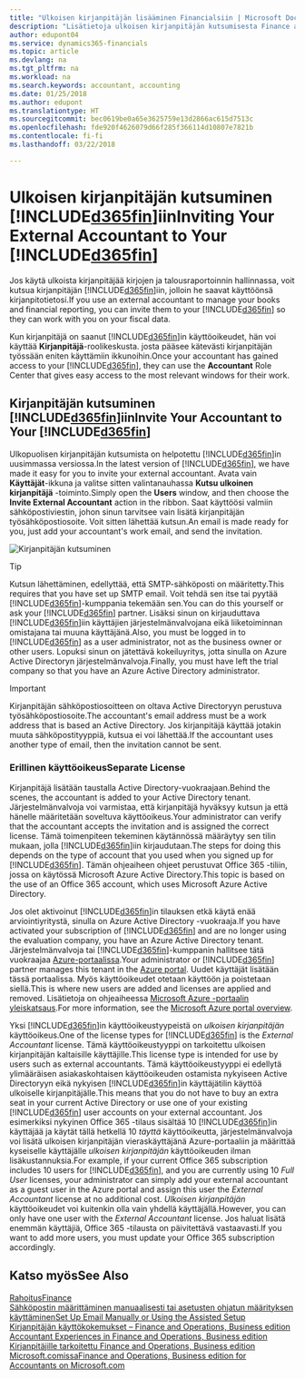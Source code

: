 ```yaml
---
title: "Ulkoisen kirjanpitäjän lisääminen Financialsiin | Microsoft Docs"
description: "Lisätietoja ulkoisen kirjanpitäjän kutsumisesta Finance and Operations, Business editioniin."
author: edupont04
ms.service: dynamics365-financials
ms.topic: article
ms.devlang: na
ms.tgt_pltfrm: na
ms.workload: na
ms.search.keywords: accountant, accounting
ms.date: 01/25/2018
ms.author: edupont
ms.translationtype: HT
ms.sourcegitcommit: bec0619be0a65e3625759e13d2866ac615d7513c
ms.openlocfilehash: fde920f4626079d66f285f366114d10807e7821b
ms.contentlocale: fi-fi
ms.lasthandoff: 03/22/2018

---
```

# <a name="inviting-your-external-accountant-to-your-included365finincludesd365finmdmd"></a><span data-ttu-id="bbbff-103">Ulkoisen kirjanpitäjän kutsuminen [!INCLUDE[d365fin](includes/d365fin_md.md)]iin</span><span class="sxs-lookup"><span data-stu-id="bbbff-103">Inviting Your External Accountant to Your [!INCLUDE[d365fin](includes/d365fin_md.md)]</span></span>
<span data-ttu-id="bbbff-104">Jos käytä ulkoista kirjanpitäjää kirjojen ja talousraportoinnin hallinnassa, voit kutsua kirjanpitäjän [!INCLUDE[d365fin](includes/d365fin_md.md)]iin, jolloin he saavat käyttöönsä kirjanpitotietosi.</span><span class="sxs-lookup"><span data-stu-id="bbbff-104">If you use an external accountant to manage your books and financial reporting, you can invite them to your [!INCLUDE[d365fin](includes/d365fin_md.md)] so they can work with you on your fiscal data.</span></span>

<span data-ttu-id="bbbff-105">Kun kirjanpitäjä on saanut [!INCLUDE[d365fin](includes/d365fin_md.md)]in käyttöoikeudet, hän voi käyttää **Kirjanpitäjä**-roolikeskusta. josta pääsee kätevästi kirjanpitäjän työssään eniten käyttämiin ikkunoihin.</span><span class="sxs-lookup"><span data-stu-id="bbbff-105">Once your accountant has gained access to your [!INCLUDE[d365fin](includes/d365fin_md.md)], they can use the **Accountant** Role Center that gives easy access to the most relevant windows for their work.</span></span>  

## <a name="invite-your-accountant-to-your-included365finincludesd365finmdmd"></a><span data-ttu-id="bbbff-106">Kirjanpitäjän kutsuminen [!INCLUDE[d365fin](includes/d365fin_md.md)]iin</span><span class="sxs-lookup"><span data-stu-id="bbbff-106">Invite Your Accountant to Your [!INCLUDE[d365fin](includes/d365fin_md.md)]</span></span>
<span data-ttu-id="bbbff-107">Ulkopuolisen kirjanpitäjän kutsumista on helpotettu [!INCLUDE[d365fin](includes/d365fin_md.md)]in uusimmassa versiossa.</span><span class="sxs-lookup"><span data-stu-id="bbbff-107">In the latest version of [!INCLUDE[d365fin](includes/d365fin_md.md)], we have made it easy for you to invite your external accountant.</span></span> <span data-ttu-id="bbbff-108">Avata vain **Käyttäjät**-ikkuna ja valitse sitten valintanauhassa **Kutsu ulkoinen kirjanpitäjä** -toiminto.</span><span class="sxs-lookup"><span data-stu-id="bbbff-108">Simply open the **Users** window, and then choose the **Invite External Accountant** action in the ribbon.</span></span> <span data-ttu-id="bbbff-109">Saat käyttöösi valmiin sähköpostiviestin, johon sinun tarvitsee vain lisätä kirjanpitäjän työsähköpostiosoite. Voit sitten lähettää kutsun.</span><span class="sxs-lookup"><span data-stu-id="bbbff-109">An email is made ready for you, just add your accountant's work email, and send the invitation.</span></span>  

![Kirjanpitäjän kutsuminen](./media/finance-invite-accountant/invite-accountant.png)

> [!TIP]  
>  <span data-ttu-id="bbbff-111">Kutsun lähettäminen, edellyttää, että SMTP-sähköposti on määritetty.</span><span class="sxs-lookup"><span data-stu-id="bbbff-111">This requires that you have set up SMTP email.</span></span> <span data-ttu-id="bbbff-112">Voit tehdä sen itse tai pyytää [!INCLUDE[d365fin](includes/d365fin_md.md)]-kumppania tekemään sen.</span><span class="sxs-lookup"><span data-stu-id="bbbff-112">You can do this yourself or ask your [!INCLUDE[d365fin](includes/d365fin_md.md)] partner.</span></span> <span data-ttu-id="bbbff-113">Lisäksi sinun on kirjauduttava [!INCLUDE[d365fin](includes/d365fin_md.md)]iin käyttäjien järjestelmänvalvojana eikä liiketoiminnan omistajana tai muuna käyttäjänä.</span><span class="sxs-lookup"><span data-stu-id="bbbff-113">Also, you must be logged in to [!INCLUDE[d365fin](includes/d365fin_md.md)] as a user administrator, not as the business owner or other users.</span></span> <span data-ttu-id="bbbff-114">Lopuksi sinun on jätettävä kokeiluyritys, jotta sinulla on Azure Active Directoryn järjestelmänvalvoja.</span><span class="sxs-lookup"><span data-stu-id="bbbff-114">Finally, you must have left the trial company so that you have an Azure Active Directory administrator.</span></span>  

> [!IMPORTANT]  
>  <span data-ttu-id="bbbff-115">Kirjanpitäjän sähköpostiosoitteen on oltava Active Directoryyn perustuva työsähköpostiosoite.</span><span class="sxs-lookup"><span data-stu-id="bbbff-115">The accountant's email address must be a work address that is based an Active Directory.</span></span> <span data-ttu-id="bbbff-116">Jos kirjanpitäjä käyttää jotakin muuta sähköpostityyppiä, kutsua ei voi lähettää.</span><span class="sxs-lookup"><span data-stu-id="bbbff-116">If the accountant uses another type of email, then the invitation cannot be sent.</span></span>  

### <a name="separate-license"></a><span data-ttu-id="bbbff-117">Erillinen käyttöoikeus</span><span class="sxs-lookup"><span data-stu-id="bbbff-117">Separate License</span></span>
<span data-ttu-id="bbbff-118">Kirjanpitäjä lisätään taustalla Active Directory-vuokraajaan.</span><span class="sxs-lookup"><span data-stu-id="bbbff-118">Behind the scenes, the accountant is added to your Active Directory tenant.</span></span> <span data-ttu-id="bbbff-119">Järjestelmänvalvoja voi varmistaa, että kirjanpitäjä hyväksyy kutsun ja että hänelle määritetään soveltuva käyttöoikeus.</span><span class="sxs-lookup"><span data-stu-id="bbbff-119">Your administrator can verify that the accountant accepts the invitation and is assigned the correct license.</span></span> <span data-ttu-id="bbbff-120">Tämä toimenpiteen tekeminen käytännössä määräytyy sen tilin mukaan, jolla [!INCLUDE[d365fin](includes/d365fin_md.md)]iin kirjaudutaan.</span><span class="sxs-lookup"><span data-stu-id="bbbff-120">The steps for doing this depends on the type of account that you used when you signed up for [!INCLUDE[d365fin](includes/d365fin_md.md)].</span></span> <span data-ttu-id="bbbff-121">Tämän ohjeaiheen ohjeet perustuvat Office 365 -tiliin, jossa on käytössä Microsoft Azure Active Directory.</span><span class="sxs-lookup"><span data-stu-id="bbbff-121">This topic is based on the use of an Office 365 account, which uses Microsoft Azure Active Directory.</span></span>  

<span data-ttu-id="bbbff-122">Jos olet aktivoinut [!INCLUDE[d365fin](includes/d365fin_md.md)]in tilauksen etkä käytä enää arviointiyritystä, sinulla on Azure Active Directory -vuokraaja.</span><span class="sxs-lookup"><span data-stu-id="bbbff-122">If you have activated your subscription of [!INCLUDE[d365fin](includes/d365fin_md.md)] and are no longer using the evaluation company, you have an Azure Active Directory tenant.</span></span> <span data-ttu-id="bbbff-123">Järjestelmänvalvoja tai [!INCLUDE[d365fin](includes/d365fin_md.md)]-kumppanin hallitsee tätä vuokraajaa [Azure-portaalissa](https://portal.azure.com).</span><span class="sxs-lookup"><span data-stu-id="bbbff-123">Your administrator or [!INCLUDE[d365fin](includes/d365fin_md.md)] partner manages this tenant in the [Azure portal](https://portal.azure.com).</span></span> <span data-ttu-id="bbbff-124">Uudet käyttäjät lisätään tässä portaalissa. Myös käyttöoikeudet otetaan käyttöön ja poistetaan siellä.</span><span class="sxs-lookup"><span data-stu-id="bbbff-124">This is where new users are added and licenses are applied and removed.</span></span> <span data-ttu-id="bbbff-125">Lisätietoja on ohjeaiheessa [Microsoft Azure -portaalin yleiskatsaus](https://docs.microsoft.com/en-us/azure/azure-portal-overview).</span><span class="sxs-lookup"><span data-stu-id="bbbff-125">For more information, see the [Microsoft Azure portal overview](https://docs.microsoft.com/en-us/azure/azure-portal-overview).</span></span>  

<span data-ttu-id="bbbff-126">Yksi [!INCLUDE[d365fin](includes/d365fin_md.md)]in käyttöoikeustyypeistä on *ulkoisen kirjanpitäjän* käyttöoikeus.</span><span class="sxs-lookup"><span data-stu-id="bbbff-126">One of the license types for [!INCLUDE[d365fin](includes/d365fin_md.md)] is the *External Accountant* license.</span></span> <span data-ttu-id="bbbff-127">Tämä käyttöoikeustyyppi on tarkoitettu ulkoisen kirjanpitäjän kaltaisille käyttäjille.</span><span class="sxs-lookup"><span data-stu-id="bbbff-127">This license type is intended for use by users such as external accountants.</span></span> <span data-ttu-id="bbbff-128">Tämä käyttöoikeustyyppi ei edellytä ylimääräisen asiakaskohtaisen käyttöoikeuden ostamista nykyiseen Active Directoryyn eikä nykyisen [!INCLUDE[d365fin](includes/d365fin_md.md)]in käyttäjätilin käyttöä ulkoiselle kirjanpitäjälle.</span><span class="sxs-lookup"><span data-stu-id="bbbff-128">This means that you do not have to buy an extra seat in your current Active Directory or use one of your existing [!INCLUDE[d365fin](includes/d365fin_md.md)] user accounts on your external accountant.</span></span> <span data-ttu-id="bbbff-129">Jos esimerkiksi nykyinen Office 365 -tilaus sisältää 10 [!INCLUDE[d365fin](includes/d365fin_md.md)]in käyttäjää ja käytät tällä hetkellä 10 *täyttä* käyttöoikeutta, järjestelmänvalvoja voi lisätä ulkoisen kirjanpitäjän vieraskäyttäjänä Azure-portaaliin ja määrittää kyseiselle käyttäjälle *ulkoisen kirjanpitäjän* käyttöoikeuden ilman lisäkustannuksia.</span><span class="sxs-lookup"><span data-stu-id="bbbff-129">For example, if your current Office 365 subscription includes 10 users for [!INCLUDE[d365fin](includes/d365fin_md.md)], and you are currently using 10 *Full User* licenses, your administrator can simply add your external accountant as a guest user in the Azure portal and assign this user the *External Accountant* license at no additional cost.</span></span> <span data-ttu-id="bbbff-130">*Ulkoisen kirjanpitäjän* käyttöoikeudet voi kuitenkin olla vain yhdellä käyttäjällä.</span><span class="sxs-lookup"><span data-stu-id="bbbff-130">However, you can only have one user with the *External Accountant* license.</span></span> <span data-ttu-id="bbbff-131">Jos haluat lisätä enemmän käyttäjiä, Office 365 -tilausta on päivitettävä vastaavasti.</span><span class="sxs-lookup"><span data-stu-id="bbbff-131">If you want to add more users, you must update your Office 365 subscription accordingly.</span></span>  

## <a name="see-also"></a><span data-ttu-id="bbbff-132">Katso myös</span><span class="sxs-lookup"><span data-stu-id="bbbff-132">See Also</span></span>
[<span data-ttu-id="bbbff-133">Rahoitus</span><span class="sxs-lookup"><span data-stu-id="bbbff-133">Finance</span></span>](finance.md)  
[<span data-ttu-id="bbbff-134">Sähköpostin määrittäminen manuaalisesti tai asetusten ohjatun määrityksen käyttäminen</span><span class="sxs-lookup"><span data-stu-id="bbbff-134">Set Up Email Manually or Using the Assisted Setup</span></span>](madeira-how-setup-email.md)  
[<span data-ttu-id="bbbff-135">Kirjanpitäjän käyttökokemukset – Finance and Operations, Business edition </span><span class="sxs-lookup"><span data-stu-id="bbbff-135">Accountant Experiences in Finance and Operations, Business edition </span></span>](finance-accounting.md)  
[<span data-ttu-id="bbbff-136">Kirjanpitäjille tarkoitettu Finance and Operations, Business edition Microsoft.comissa</span><span class="sxs-lookup"><span data-stu-id="bbbff-136">Finance and Operations, Business edition for Accountants on Microsoft.com</span></span>](https://www.microsoft.com/en-us/dynamics365/financial-insights-for-accountants)  

